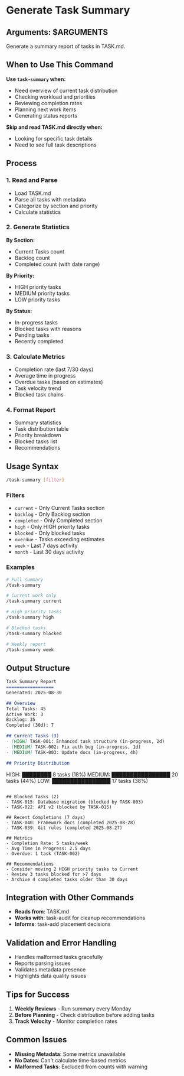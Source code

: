 # Generate Task Summary

## Arguments: $ARGUMENTS

Generate a summary report of tasks in TASK.md.

## When to Use This Command

**Use `task-summary` when:**
- Need overview of current task distribution
- Checking workload and priorities
- Reviewing completion rates
- Planning next work items
- Generating status reports

**Skip and read TASK.md directly when:**
- Looking for specific task details
- Need to see full task descriptions

## Process

### 1. **Read and Parse**
   - Load TASK.md
   - Parse all tasks with metadata
   - Categorize by section and priority
   - Calculate statistics

### 2. **Generate Statistics**
   
   **By Section:**
   - Current Tasks count
   - Backlog count  
   - Completed count (with date range)
   
   **By Priority:**
   - HIGH priority tasks
   - MEDIUM priority tasks
   - LOW priority tasks
   
   **By Status:**
   - In-progress tasks
   - Blocked tasks with reasons
   - Pending tasks
   - Recently completed

### 3. **Calculate Metrics**
   - Completion rate (last 7/30 days)
   - Average time in progress
   - Overdue tasks (based on estimates)
   - Task velocity trend
   - Blocked task chains

### 4. **Format Report**
   - Summary statistics
   - Task distribution table
   - Priority breakdown
   - Blocked tasks list
   - Recommendations

## Usage Syntax

```bash
/task-summary [filter]
```

### Filters

- `current` - Only Current Tasks section
- `backlog` - Only Backlog section
- `completed` - Only Completed section
- `high` - Only HIGH priority tasks
- `blocked` - Only blocked tasks
- `overdue` - Tasks exceeding estimates
- `week` - Last 7 days activity
- `month` - Last 30 days activity

### Examples

```bash
# Full summary
/task-summary

# Current work only
/task-summary current

# High priority tasks
/task-summary high

# Blocked tasks
/task-summary blocked

# Weekly report
/task-summary week
```

## Output Structure

```markdown
Task Summary Report
==================
Generated: 2025-08-30

## Overview
Total Tasks: 45
Active Work: 3
Backlog: 35
Completed (30d): 7

## Current Tasks (3)
- [HIGH] TASK-001: Enhanced task structure (in-progress, 2d)
- [MEDIUM] TASK-002: Fix auth bug (in-progress, 1d)
- [MEDIUM] TASK-003: Update docs (in-progress, 4h)

## Priority Distribution
```
HIGH:   ████████ 8 tasks (18%)
MEDIUM: ████████████████ 20 tasks (44%)
LOW:    ████████████████ 17 tasks (38%)
```

## Blocked Tasks (2)
- TASK-015: Database migration (blocked by TASK-003)
- TASK-022: API v2 (blocked by TASK-015)

## Recent Completions (7 days)
- TASK-040: Framework docs (completed 2025-08-28)
- TASK-039: Git rules (completed 2025-08-27)

## Metrics
- Completion Rate: 5 tasks/week
- Avg Time in Progress: 2.5 days
- Overdue: 1 task (TASK-002)

## Recommendations
- Consider moving 2 HIGH priority tasks to Current
- Review 3 tasks blocked for >7 days
- Archive 4 completed tasks older than 30 days
```

## Integration with Other Commands

- **Reads from**: TASK.md
- **Works with**: task-audit for cleanup recommendations
- **Informs**: task-add placement decisions

## Validation and Error Handling

- Handles malformed tasks gracefully
- Reports parsing issues
- Validates metadata presence
- Highlights data quality issues

## Tips for Success

1. **Weekly Reviews** - Run summary every Monday
2. **Before Planning** - Check distribution before adding tasks
3. **Track Velocity** - Monitor completion rates

## Common Issues

- **Missing Metadata**: Some metrics unavailable
- **No Dates**: Can't calculate time-based metrics
- **Malformed Tasks**: Excluded from counts with warning